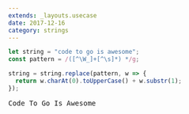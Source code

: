 ```yaml
---
extends: _layouts.usecase
date: 2017-12-16
category: strings
---
```


```javascript
let string = "code to go is awesome";
const pattern = /([^\W_]+[^\s]*) */g;

string = string.replace(pattern, w => {
  return w.charAt(0).toUpperCase() + w.substr(1);
});
```

<pre class="output">
Code To Go Is Awesome
</pre>
